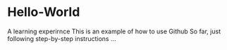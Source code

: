 # Hello-World
A learning experirnce
This is an example of how to use Github
So far, just following step-by-step instructions ...

